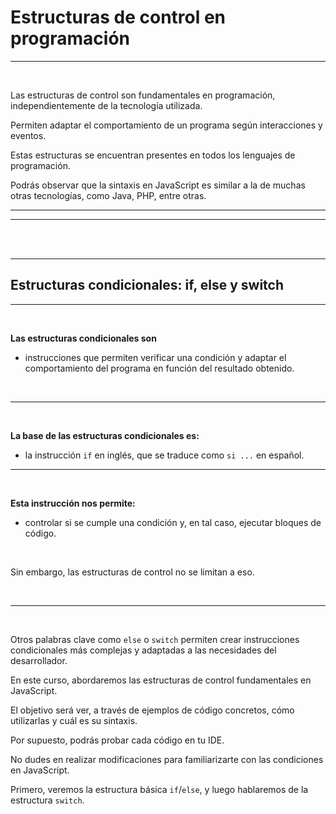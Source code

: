 # **Estructuras de control en programación**

---

<br>

Las estructuras de control son fundamentales en programación, independientemente de la tecnología utilizada.

Permiten adaptar el comportamiento de un programa según interacciones y eventos.

Estas estructuras se encuentran presentes en todos los lenguajes de programación.

Podrás observar que la sintaxis en JavaScript es similar a la de muchas otras tecnologías, como Java, PHP, entre otras.

---
---

<br>

<br>

---

## **Estructuras condicionales: if, else y switch**

---

<br>

**Las estructuras condicionales son** 

- instrucciones que permiten verificar una condición y adaptar el comportamiento del programa en función del resultado obtenido. 

<br>

---

<br>

**La base de las estructuras condicionales es:**

- la instrucción `if` en inglés, que se traduce como `si ...` en español.

---

<br>

**Esta instrucción nos permite:** 


- controlar si se cumple una condición y, en tal caso, ejecutar bloques de código. 

<br>

Sin embargo, las estructuras de control no se limitan a eso. 

<br>

---

<br>

Otros palabras clave como `else` o `switch` permiten crear instrucciones condicionales más complejas y adaptadas a las necesidades del desarrollador.

En este curso, abordaremos las estructuras de control fundamentales en JavaScript.

El objetivo será ver, a través de ejemplos de código concretos, cómo utilizarlas y cuál es su sintaxis.

Por supuesto, podrás probar cada código en tu IDE.

No dudes en realizar modificaciones para familiarizarte con las condiciones en JavaScript.

Primero, veremos la estructura básica `if`/`else`, y luego hablaremos de la estructura `switch`.